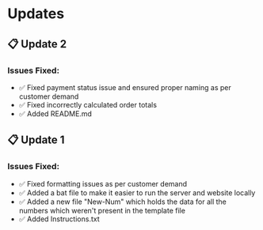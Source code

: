 # Updates

## 📋 Update 2
### Issues Fixed:
- ✅ Fixed payment status issue and ensured proper naming as per customer demand
- ✅ Fixed incorrectly calculated order totals
- ✅ Added README.md

## 📋 Update 1
### Issues Fixed:
- ✅ Fixed formatting issues as per customer demand
- ✅ Added a bat file to make it easier to run the server and website locally
- ✅ Added a new file "New-Num" which holds the data for all the numbers which weren't present in the template file
- ✅ Added Instructions.txt